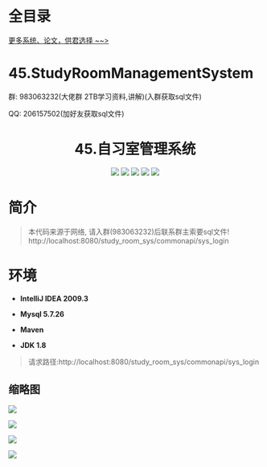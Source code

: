 # 全目录

[更多系统、论文，供君选择 ~~>](https://www.bitwise.net.cn)
# 45.StudyRoomManagementSystem

<p>群: 983063232(大佬群 2TB学习资料,讲解)(入群获取sql文件)</p>
<p>QQ: 206157502(加好友获取sql文件)</p>

<p><h1 align="center">45.自习室管理系统</h1></p>

<p align="center">
	<img src="https://img.shields.io/badge/jdk-1.8-orange.svg"/>
    <img src="https://img.shields.io/badge/spring-5.x-lightgrey.svg"/>
    <img src="https://img.shields.io/badge/springmvc-3.x-blue.svg"/>
    <img src="https://img.shields.io/badge/mybatis-3.x-blue.svg"/>
    <img src="https://img.shields.io/badge/springboot-2.x-blue.svg"/>
</p>

# 简介

> 本代码来源于网络, 请入群(983063232)后联系群主索要sql文件!
> http://localhost:8080/study_room_sys/commonapi/sys_login
# 环境

- <b>IntelliJ IDEA 2009.3</b>

- <b>Mysql 5.7.26</b>

- <b>Maven</b>

- <b>JDK 1.8</b>

> 请求路径:http://localhost:8080/study_room_sys/commonapi/sys_login

## 缩略图

![](https://bitwise.oss-cn-heyuan.aliyuncs.com/2024/9/10/52e5933b-5153-4613-8562-cc8791bb4be3.png)

![](https://bitwise.oss-cn-heyuan.aliyuncs.com/2024/9/10/aec7eddd-4945-4be9-99ae-8e186b805eb5.png)

![](https://bitwise.oss-cn-heyuan.aliyuncs.com/2024/9/10/bcb04776-f0fa-42aa-8d12-9f0f7c89ae49.png)

![](https://bitwise.oss-cn-heyuan.aliyuncs.com/2024/9/10/3caba507-4402-474e-80fc-9f0316d7f8a9.png)


